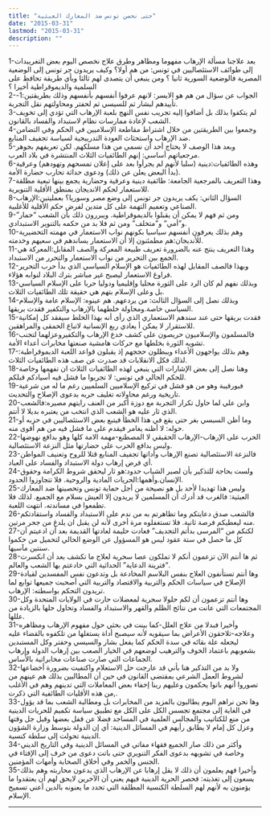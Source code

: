 ```yaml
---
title: "حتى نحصن تونس ضد المعارك العبثية"
date: "2015-03-31"
lastmod: "2015-03-31"
description: ""
---
```



1-بعد علاجنا مسألة الإرهاب مفهوما ومظاهر وطرق علاج نخصص اليوم بعض التغريبدات إلى طوائف الاستئصاليين في تونس: من هم أولا؟ وكيف يريدون جر تونس إلى الوضعية المصرية فالوضعية السورية ثانيا ؟ ومن ينبغي أن يتصدى لهم ثالثا وبأي طريقة تحافظ على السلمية والديموقراطية أخيرا ؟  
2-الجواب عن سؤال من هم هو الايسر: لانهم عرفوا أنفسهم بأنفسهم وذلك بطريقتين:1-تأييدهم لبشار ثم للسيسي ثم لحفتر ومحاولتهم نقل التجربة.  
3-لم يتكفوا بذلك بل أضافوا إليه تجريب نفس النهج بلعبة الإرهاب التي تؤدي إلى تخويف الشعب لإعادة ممارسات نظام لاستبداد والفساد بالقانون.  
4-وجمعوا بين الطريقتين من خلال اشتراط مقاطعة الإسلاميين في الحكم وفي التضامن ضد الإرهاب واستحثاث العودة التدرييجية لسياسة تجفيف المنابع.  
5-وبعد هذا الوصف لا يحتاج أحد أن نسمي من هذا مسلكهم. لكن تعريفهم بجوهر مرجعياتهم أساسي: إنهم الطائفيات الثلاث المنتشرة في بلاد العرب.  
6-وهذه الطائفيات:دينية (سلبا لأنهم لم يجرأوا بعد على إعلان تمسحهم وتهودهم) وعرقية (بدأ البعض يعلن عن ذلك) ودعوى حداثة تحارب حضارة الأمة.  
7-وهذا التعريف بالمرجعية الجامعة: طائفية دينية وعرقية وحضارية يجمع بينها تبعية مطلقة للاستعمار لحكم الانديجان بمنطق الأقلية التنويرية.  
8-السؤال الثاني: يكف يريدون جر تونس إلى وضع مصر وسوريا؟ بعمليتين:الإرهاب الصناعي وتعميم التهمة على كل متدين لفرض حكم الأقلية للأغلبية.  
9-ومن ثم فهم لا يمكن أن يقبلوا بالديموقراطية. ويبررون ذلك بأن الشعب “حمار” و”أمي” و”متخلف” ومن ثم فلا بد من حكمه بالتنوير الاستبدادي.  
10-وهم بذلك يعرفون أنفسهم سياسيا بكونهم نواب الاستعمار في مهمته التحضيرية للأنديجان:هم مطمئنون إلا أن الاستعمار يساندهم في سعيهم وخدمته.  
11-وهذا التعريف ينتج عنه بالضرورة تعريف طبيعة المعركة والصف المقابل:المعركة هي الجمع بين التحرير من نواب الاستعمار والتحرر من الاستبداد.  
12-وبهذا فالصف المقابل لهذه الطائفيات هو الإسلام السياسي الذي بدأ حرب التحرير فراوغ الاستعمار ليصبح غير مباشر بترك البلاد لنوابه هؤلاء.  
13-وبذلك نفهم لم كان الرد على الثورة محليا وإقليميا ودوليا حربا على الإسلام السياسي بل وعلى الإسلام بتهم هي حقيقة تلك الطائفيات الثلاث.  
14-وبذلك نصل إلى السؤال الثالث: من يردعهم. هم عينوه: الإسلام عامة والإسلام السياسي خاصة.ومحاولة خلطهما بالإرهاب والتكفير فقدت بريقها.  
15-فقدت بريقها حتى عند سندهم الاستعماري الذي رأى أنه بهذا الخلط سيفقد كل إمكانية للاستقرار لا يمكن أ يعادي ربع الإنسانية لاتباع الحمقى والمراهقين.  
16-فالمسلمون والإسلاميون حريصون على كشف خدع الإرهاب والتكفيروعزلهما لتجنب تشويه الثورة بخلطها مع حركات هامشية صنعتها مخابرات أعداء الأمة.  
17-وهم بذلك يواجهون الأعداء ويبطلون حججهم إذ يقبلون قواعد اللعبة الديموقراطية: لذلك فكل الانقلابات قد صدرت عن صف هذه الطائفيات الثلاث.  
18-وهنا نصل إلى بعض الإشارات التي ينبغي لهذه الطائفيات الثلاث ان تفهمها وخاصة للحكم الحالي في تونس: لا تجربوا ما فشل فيه أسيادكم قبلكم.  
19-فبورقيبة وهو من هو فشل في تركيع الإسلاميين السلميين رغم ما له من شرعية تاريخية ورغم محاولاته تغليف حربه بدعوى الإصلاح والتحديث.  
20-وابن علي لما حاول تكرار التجربة مع دوزة أكبر من العنف رايتهم مصيره:فالشعب الذي ثار عليه هو الشعب الذي انتخب من يعتبره بديلا لا أنتم.  
21-وما أظن السبسي بغر حتى يقع في هذا الخطأ فيتبع بعض الاستئصاليين في حزبه أو حوله: لا أظنه يغامر فيقدم على ما فشل فيه من هم أقوى منه.  
22-الحرب على الإرهاب-الإرهاب الحقيقي لا المصطنع-مهمة الامة كلها وهو بدافع نهوضها وليس بدافع الحرب على حضارتها مثل النزعة الاستئصالية.  
23-فالنزعة الاستئصالية تصنع الإرهاب وأداتها تجفيف المنابع قتلا للروح وتعنيف المواطن أي فرض إرهاب دولة الاستبداد والفساد على العباد.  
24-ولست بحاجة للتذكير بأن لصبر الشباب حدود:هو ثار ليحقق شروط الكرامة وحقوق الإنسان.وأهمها:الحريات المادية والروحية. فلا تتجاوزوا الحدود.  
25-وليس هذا تهديدا لأحد بل هو نصيحة من أجل حماية تونس وتحصينها ضد المعارك العبثية: فالغرب قد أدرك أن المسلمين لا يريدون إلا العيش بسلام مع الجميع. لذلك فلا تطمعوا في مساندته. انتهت اللعبة.  
26-فالشعب صدق دعايتكم وما تظاهرتم به من ندم على الاستبداد والفساد واستفادتكم منه ليعطيكم فرصة ثانية. فلا تستغفلوه مرة أخرى لأنه لن يقبل ان يلدغ من جحر مرتين.  
27-لكنكم من “المرسى بدأتم التجديف” فعادت حليمة لعادتها القديمة بعد أن ادعيتم أن كل ما حصل في ستة عقود ليس هو المسؤول عن الوضع الحالي لتحميل من حكموا سنتين مآسيها.  
28-ثم ها أنتم الآن تزعمون أنكم لا تملكون عصا سحرية لعلاج ما تكشف بعد أن انكسرت “فترينة الدعاية” الحداثية التي خادعتم بها الشعب والعالم.  
29-وها أنتم تستأنفون العلاج بنفس البلاسم المخادعة بل وتدعون نفس المفسدين لقيادة الإصلاح في سياسات الحكم والتربية والاقتصاد والتربية التي أصحبت جميعها توابع لما تريدون التحكم بواسطته: الإرهاب.  
30-وها أنتم تزعمون أن لكم حلولا سحرية لمعضلات حارت في الولايات المتحدة وكل المجتمعات التي عانت من نتائج الظلم والقهر والاستبداد والفساد وتحاول حلها بالزيادة من عللها.  
31-وأخيرا فبدلا من علاج العلل-كما بينت في بحثي حول مفهوم الإرهاب ومظاهره وعلاجه-تلاحقون الأعراض بما سيقويه لأنه سيصبح أداة يستغلها من تلكفوه بالقضاء عليه ليجعله علة بقائه في سدة الحكم كما يفعل بشار والسيسي وحفتر وكل المستبدين بشعوبهم باعتماد الخوف والترهيب لوضعهم في الخيار الصعب بين إرهاب الدولة وإرهاب الجماعات التي صارت صناعات مخابراتية بالأساس.  
32-ولا بد من التذكير هنا بأني قد عارجت حل الاستعلام واكتفيت بضرورة أخضاعها لشروط العمل الشرعي بمقتضى القانون في حين أن المطالبين بذلك هم عينهم من تصوروا أنهم باتوا يحكمون وعليهم ربنا إخفاء بعض المعاملات التي تدينهم وهم في الأغلب من هذه الأقليات الطائفية التي ذكرت,.  
33-وها نحن نراهم اليوم يطالبون بالمزيد من المخابرات بل ومطالبة الشعب بما قد يؤول في الغاية إلى مجتمع تجسس الكل على الكل مع تطبيق سياسة تكميم للحريات الدينية من منع للكتاتيب والمجالس العلمية في المساجد فضلا عن قفل بعضها وقبل جل وقتها وعزل كل إمام لا يطابق رأيهم في المسائل الدينية: أي إن الدولة بتوسط وزارة الشؤون الدينية تحولت إلى سلطة كنسية.  
34-وأكثر من ذلك صار الجميع فقهاء مفاتي في المسائل الدينية وفي التاريخ الديني وخاصة في تشويهه بدعوى الفكر التنويري حتى باتت دعوى من خرف إلى الإفتاء في الجنس والخمر وفي أخلاق الصحابة وأمهات المؤمنين.  
35-وأخيرا فهم يعلمون أن ذلك لا يقل إرهابا عن الإرهاب الذي يدعون محاربته وهم بذلك يسعون إلى تغذيته: فحصر الحرية الدينية فيهم يعني أن الآخرين لايحق لهم أن يعتقدوا ما يؤمنون به لأنهم لهم السلطة الكنسية المطلقة التي تحدد ما يعنونه بالدين أعني تسميح الإسلام.

---

###